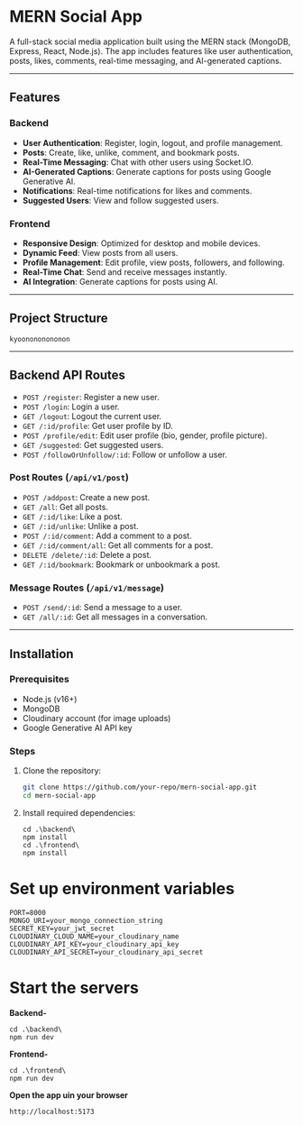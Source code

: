 # MERN Social App

A full-stack social media application built using the MERN stack (MongoDB, Express, React, Node.js). The app includes features like user authentication, posts, likes, comments, real-time messaging, and AI-generated captions.

---

## Features

### Backend
- **User Authentication**: Register, login, logout, and profile management.
- **Posts**: Create, like, unlike, comment, and bookmark posts.
- **Real-Time Messaging**: Chat with other users using Socket.IO.
- **AI-Generated Captions**: Generate captions for posts using Google Generative AI.
- **Notifications**: Real-time notifications for likes and comments.
- **Suggested Users**: View and follow suggested users.

### Frontend
- **Responsive Design**: Optimized for desktop and mobile devices.
- **Dynamic Feed**: View posts from all users.
- **Profile Management**: Edit profile, view posts, followers, and following.
- **Real-Time Chat**: Send and receive messages instantly.
- **AI Integration**: Generate captions for posts using AI.

---

## Project Structure
```
kyoonononononon

```

---
## Backend API Routes
- `POST /register`: Register a new user.
- `POST /login`: Login a user.
- `GET /logout`: Logout the current user.
- `GET /:id/profile`: Get user profile by ID.
- `POST /profile/edit`: Edit user profile (bio, gender, profile picture).
- `GET /suggested`: Get suggested users.
- `POST /followOrUnfollow/:id`: Follow or unfollow a user.

### Post Routes (`/api/v1/post`)
- `POST /addpost`: Create a new post.
- `GET /all`: Get all posts.
- `GET /:id/like`: Like a post.
- `GET /:id/unlike`: Unlike a post.
- `POST /:id/comment`: Add a comment to a post.
- `GET /:id/comment/all`: Get all comments for a post.
- `DELETE /delete/:id`: Delete a post.
- `GET /:id/bookmark`: Bookmark or unbookmark a post.

### Message Routes (`/api/v1/message`)
- `POST /send/:id`: Send a message to a user.
- `GET /all/:id`: Get all messages in a conversation.

---

## Installation

### Prerequisites
- Node.js (v16+)
- MongoDB
- Cloudinary account (for image uploads)
- Google Generative AI API key

### Steps
1. Clone the repository:
   ```bash
   git clone https://github.com/your-repo/mern-social-app.git
   cd mern-social-app

1. Install required dependencies:

    ```
    cd .\backend\
    npm install
    cd .\frontend\
    npm install
    ```
# Set up environment variables
```
PORT=8000
MONGO_URI=your_mongo_connection_string
SECRET_KEY=your_jwt_secret
CLOUDINARY_CLOUD_NAME=your_cloudinary_name
CLOUDINARY_API_KEY=your_cloudinary_api_key
CLOUDINARY_API_SECRET=your_cloudinary_api_secret
```
# Start the servers
**Backend-**
```
cd .\backend\
npm run dev
```

**Frontend-**
```
cd .\frontend\
npm run dev
```

**Open the app uin your browser**
```
http://localhost:5173
```




